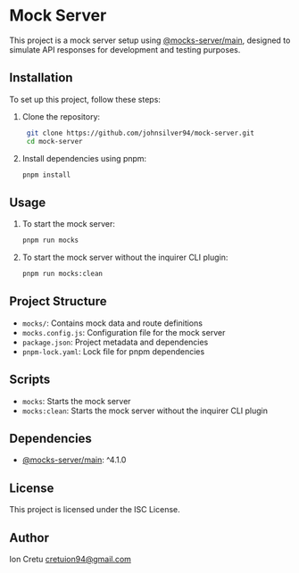 # Mock Server

This project is a mock server setup using [@mocks-server/main](https://www.mocks-server.org/), designed to simulate API responses for development and testing purposes.

## Installation

To set up this project, follow these steps:

1. Clone the repository:

    ```bash
     git clone https://github.com/johnsilver94/mock-server.git
     cd mock-server
    ```

2. Install dependencies using pnpm:

    ```bash
    pnpm install
    ```

## Usage

1. To start the mock server:

    ```bash
    pnpm run mocks
    ```

2. To start the mock server without the inquirer CLI plugin:

    ```bash
    pnpm run mocks:clean
    ```

## Project Structure

- `mocks/`: Contains mock data and route definitions
- `mocks.config.js`: Configuration file for the mock server
- `package.json`: Project metadata and dependencies
- `pnpm-lock.yaml`: Lock file for pnpm dependencies

## Scripts

- `mocks`: Starts the mock server
- `mocks:clean`: Starts the mock server without the inquirer CLI plugin

## Dependencies

- [@mocks-server/main](https://www.npmjs.com/package/@mocks-server/main): ^4.1.0

## License

This project is licensed under the ISC License.

## Author

Ion Cretu <cretuion94@gmail.com>
